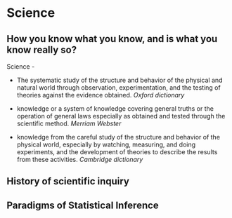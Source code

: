 # Science
## How you know what you know, and is what you know really so?

Science -

- The systematic study of the structure and behavior of the physical and natural world through observation, experimentation, and the testing of theories against the evidence obtained. *Oxford dictionary*

- knowledge or a system of knowledge covering general truths or the operation of general laws especially as obtained and tested through the scientific method. *Merriam Webster*

- knowledge from the careful study of the structure and behavior of the physical world, especially by watching, measuring, and doing experiments, and the  development of theories to describe the results from these activities. *Cambridge dictionary*

## History of scientific inquiry


## Paradigms of Statistical Inference





